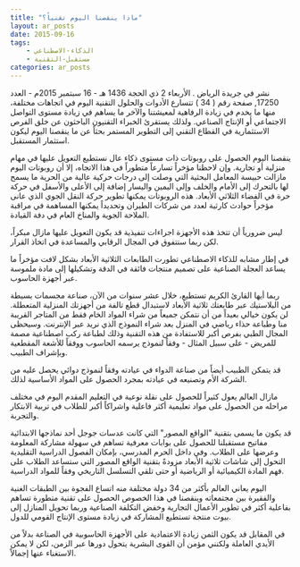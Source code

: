 ```yaml
---
title: "ماذا ينقصنا اليوم تقنياً؟"
layout: ar_posts
date: 2015-09-16
tags:
    - الذكاء-الاصطناعي
    - مستقبل-التقنية
categories: ar_posts
---
```


نشر في جريدة الرياض . الأربعاء 2 ذي الحجة 1436 هـ - 16 سبتمبر 2015م - العدد 17250, صفحة رقم ( 34 )
تتسارع الأدوات والحلول التقنية اليوم في اتجاهات مختلفة، منها ما يخدم في زيادة الرفاهية لمعيشتنا والآخر ما يساهم في زيادة مستوى التواصل الاجتماعي أو الإنتاج الصناعي. ولذلك يستقرئ الخبراء التقنيون الباحثون عن خلق الفرص الاستثمارية في القطاع التقني إلى التطوير المستمر بحثاً عن ما ينقصنا اليوم ليكون استثمار المستقبل.

ينقصنا اليوم الحصول على روبوتات ذات مستوى ذكاء عال نستطيع التعويل عليها في مهام منزلية أو تجارية. وإن لاحظنا مؤخراً تسارعاً متطوراً في هذا الاتجاه، إلا أن روبوتات اليوم مازالت حبيسة المعامل البحثية التي وصلت إلى درجات حركية عالية من الحرية ما يسمح لها بالتحرك إلى الأمام والخلف وإلى اليمين واليسار إضافة إلى الأعلى والأسفل في حركة حرة في الفضاء الثلاثي الأبعاد. هذه الروبوتات يمكنها تطوير حركة النقل الجوي الذي عانى مؤخراً حوادث كارثية لعدد من شركات الطيران وتحديداً يمكنها المساهمة في مراقبة الملاحة الجوية والمناخ العام في دفة القيادة.

ليس ضرورياً أن تتخذ هذه الأجهزة اجراءات تنفيذية قد يكون التعويل عليها مازال مبكراً، لكن ربما ستتفوق في المجال الرقابي والمساعدة في اتخاذ القرار.

في إطار مشابه للذكاء الاصطناعي تطورت الطابعات الثلاثية الأبعاد بشكل لافت مؤخراً ما يساعد العجلة الصناعية على تصميم منتجات فائقة في الدقة وتشكيلها إلى مادة ملموسة عبر أجهزة الحاسوب.

ربما أيها القارئ الكريم تستطيع، خلال عشر سنوات من الآن، صناعة مجسمات بسيطة من البلاستيك عبر طابعتك ثلاثية الأبعاد لاستبدال قطع تالفة من أجهزتك المنزلية المتعطلة. لن يكون خيالي بعيداً من أن نتمكن جميعاً من شراء المواد الخام فقط من المتاجر القريبة منا وطباعة حذاء رياضي في المنزل بعد شراء النموذج الذي نريد عبر الإنترنت. وسيحظى المجال الطبي بفرص أكبر للاستفادة من هذه التقنية وذلك لطباعة ركب اصطناعية مصمة للمريض - على سبيل المثال - وفقاً لنموذج يرسمه الحاسوب ووفقاً للأشعة المقطعية وبإشراف الطبيب.

قد يتمكن الطبيب أيضاً من صناعة الدواء في عيادته وفقاً لنموذج دوائي يحصل عليه من الشركة الأم وتصنيعه في عيادته بمجرد الحصول على المواد الأساسية لذلك.

مازال العالم يعول كثيراً للحصول على نقلة نوعية في التعليم المقدم اليوم في مختلف مراحله من الحصول على مواد تعليمية أكثر فاعلية واشراكاً أكبر للطلاب في تربية الابتكار والتجربة.

قد يكون ما يسمى بتقنية "الواقع المصور" التي كانت عدسات جوجل أحد نماذجها الابتدائية مفاتيح مستقبلنا للحصول على بوابات معرفية تساهم في سهولة مشاركة المعلومة وعرضها على الطلاب. وفي داخل الحرم المدرسي، بإمكان الفصول الدراسية التقليدية التحول إلى شاشات ثلاثية الأبعاد مزودةً بتقنية الواقع المصور التي ستساعد الطلاب على فهم المادة الكيميائية أو الرياضية أو حتى تلقي التسلسل التاريخي وفقاً للمواد الدراسية.

اليوم يعاني العالم بأكثر من 34 دولة مختلفة منه اتساع الفجوة بين الطبقات الغنية والفقيرة بين مجتمعاته وينقصنا في هذا الخصوص الحصول على تقنية متطورة تساهم بفاعلية أكثر في تطوير الأعمال التجارية وخفض التكلفة الصناعية وربما تحويل المنازل إلى بيوت منتجة تستطيع المشاركة في زيادة مستوى الإنتاج القومي للدول.

في المقابل قد يكون الثمن زيادة الاعتمادية على الأجهزة الحاسوبية في الصناعة بدلاً من الأيدي العاملة ولكنني مؤمن أن القوى البشرية يتحول دورها عبر الزمن، لكن لا يمكن الاستغناء عنها إجمالاً.
